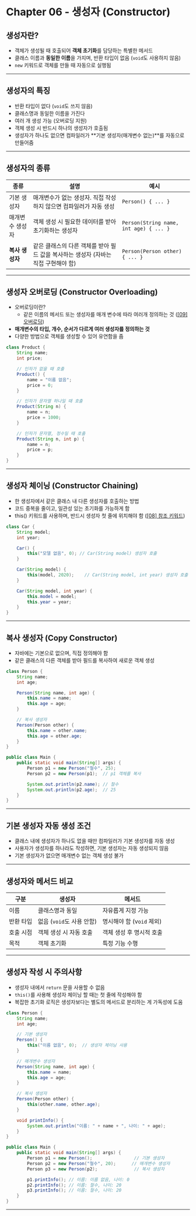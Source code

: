 # Chapter 06 - 생성자 (Constructor)

## 생성자란?

- 객체가 생성될 때 호출되어 **객체 초기화**를 담당하는 특별한 메서드
- 클래스 이름과 **동일한 이름**을 가지며, 반환 타입이 없음 (`void`도 사용하지 않음)
- `new` 키워드로 객체를 만들 때 자동으로 실행됨

---

## 생성자의 특징

- 반환 타입이 없다 (`void`도 쓰지 않음)
- 클래스명과 동일한 이름을 가진다
- 여러 개 생성 가능 (오버로딩 지원)
- 객체 생성 시 반드시 하나의 생성자가 호출됨
- 생성자가 하나도 없으면 컴파일러가 **기본 생성자(매개변수 없는)**를 자동으로 만들어줌

---

## 생성자의 종류

| 종류 | 설명 | 예시 |
| - | - | - |
| 기본 생성자 | 매개변수가 없는 생성자. 직접 작성하지 않으면 컴파일러가 자동 생성 | `Person() { ... }` |
| 매개변수 생성자 | 객체 생성 시 필요한 데이터를 받아 초기화하는 생성자 | `Person(String name, int age) { ... }` |
| **복사 생성자** | 같은 클래스의 다른 객체를 받아 필드 값을 복사하는 생성자 (자바는 직접 구현해야 함) | `Person(Person other) { ... }` |

---

## 생성자 오버로딩 (Constructor Overloading)

- 오버로딩이란?
    - 같은 이름의 메서드 또는 생성자를 매개 변수에 따라 여러개 정의하는 것 ([[09] 오버로딩](./[09]%20오버로딩.md))
- **매개변수의 타입, 개수, 순서가 다르게 여러 생성자를 정의하는 것**
- 다양한 방법으로 객체를 생성할 수 있어 유연함을 줌

```java
class Product {
    String name;
    int price;

    // 인자가 없을 때 호출
    Product() {
        name = "이름 없음";
        price = 0;
    }

    // 인자가 문자열 하나일 때 호출
    Product(String n) {
        name = n;
        price = 1000;
    }

    // 인자가 문자열, 정수일 때 호출
    Product(String n, int p) {
        name = n;
        price = p;
    }
}
```

---

## 생성자 체이닝 (Constructor Chaining)

- 한 생성자에서 같은 클래스 내 다른 생성자를 호출하는 방법
- 코드 중복을 줄이고, 일관성 있는 초기화를 가능하게 함
- this() 키워드를 사용하며, 반드시 생성자 첫 줄에 위치해야 함 ([[08] 참조 키워드](./[08]%20참조%20키워드.md))

```java
class Car {
    String model;
    int year;

    Car() {
        this("모델 없음", 0); // Car(String model) 생성자 호출
    }

    Car(String model) {
        this(model, 2020);    // Car(String model, int year) 생성자 호출
    }

    Car(String model, int year) {
        this.model = model;
        this.year = year;
    }
}
```

---

## 복사 생성자 (Copy Constructor)

- 자바에는 기본으로 없으며, 직접 정의해야 함
- 같은 클래스의 다른 객체를 받아 필드를 복사하여 새로운 객체 생성

```java
class Person {
    String name;
    int age;

    Person(String name, int age) {
        this.name = name;
        this.age = age;
    }

    // 복사 생성자
    Person(Person other) {
        this.name = other.name;
        this.age = other.age;
    }
}

public class Main {
    public static void main(String[] args) {
        Person p1 = new Person("철수", 25);
        Person p2 = new Person(p1);  // p1 객체를 복사

        System.out.println(p2.name); // 철수
        System.out.println(p2.age);  // 25
    }
}
```

---

## 기본 생성자 자동 생성 조건
- 클래스 내에 생성자가 하나도 없을 때만 컴파일러가 기본 생성자를 자동 생성
- 사용자가 생성자를 하나라도 작성하면, 기본 생성자는 자동 생성되지 않음
- 기본 생성자가 없으면 매개변수 없는 객체 생성 불가

---

## 생성자와 메서드 비교

| 구분 | 생성자 | 메서드 |
| - | - | - |
| 이름 | 클래스명과 동일 | 자유롭게 지정 가능 |
| 반환 타입 | 없음 (`void`도 사용 안함) | 명시해야 함 (v`oid` 제외) |
| 호출 시점 | 객체 생성 시 자동 호출 | 객체 생성 후 명시적 호출 |
| 목적 | 객체 초기화 | 특정 기능 수행 |

---

## 생성자 작성 시 주의사항
- 생성자 내에서 `return` 문을 사용할 수 없음
- `this()`를 사용해 생성자 체이닝 할 때는 첫 줄에 작성해야 함
- 복잡한 초기화 로직은 생성자보다는 별도의 메서드로 분리하는 게 가독성에 도움

```java
class Person {
    String name;
    int age;

    // 기본 생성자
    Person() {
        this("이름 없음", 0);  // 생성자 체이닝 사용
    }

    // 매개변수 생성자
    Person(String name, int age) {
        this.name = name;
        this.age = age;
    }

    // 복사 생성자
    Person(Person other) {
        this(other.name, other.age);
    }

    void printInfo() {
        System.out.println("이름: " + name + ", 나이: " + age);
    }
}

public class Main {
    public static void main(String[] args) {
        Person p1 = new Person();                // 기본 생성자
        Person p2 = new Person("철수", 20);      // 매개변수 생성자
        Person p3 = new Person(p2);              // 복사 생성자

        p1.printInfo(); // 이름: 이름 없음, 나이: 0
        p2.printInfo(); // 이름: 철수, 나이: 20
        p3.printInfo(); // 이름: 철수, 나이: 20
    }
}
```

---